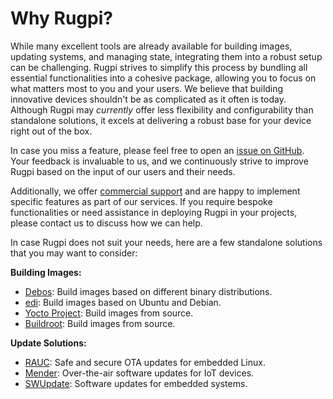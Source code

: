 # Why Rugpi?

While many excellent tools are already available for building images, updating systems, and managing state, integrating them into a robust setup can be challenging. Rugpi strives to simplify this process by bundling all essential functionalities into a cohesive package, allowing you to focus on what matters most to you and your users. We believe that building innovative devices shouldn't be as complicated as it often is today. Although Rugpi may *currently* offer less flexibility and configurability than standalone solutions, it excels at delivering a robust base for your device right out of the box.

In case you miss a feature, please feel free to open an [issue on GitHub](https://github.com/silitics/rugpi/issues/new/choose). Your feedback is invaluable to us, and we continuously strive to improve Rugpi based on the input of our users and their needs.

Additionally, we offer [commercial support](./commercial-support) and are happy to implement specific features as part of our services. If you require bespoke functionalities or need assistance in deploying Rugpi in your projects, please contact us to discuss how we can help.

In case Rugpi does not suit your needs, here are a few standalone solutions that you may want to consider:

**Building Images:**
- [Debos](https://github.com/go-debos/debos): Build images based on different binary distributions.
- [edi](https://www.get-edi.io): Build images based on Ubuntu and Debian.
- [Yocto Project](https://www.yoctoproject.org): Build images from source.
- [Buildroot](https://www.buildroot.org): Build images from source.

**Update Solutions:**
- [RAUC](https://rauc.io): Safe and secure OTA updates for embedded Linux.
- [Mender](https://mender.io): Over-the-air software updates for IoT devices.
- [SWUpdate](https://sbabic.github.io/swupdate/swupdate.html): Software updates for embedded systems.
